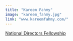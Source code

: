 ```yaml
---
title: "Kareem Fahmy"
image: "kareem_fahmy.jpg"
link: "www.kareemfahmy.com/"
---
```


[National Directors Fellowship](/programs/national-directors-fellowship)